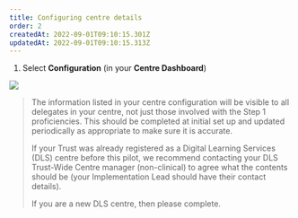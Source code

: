 ```yaml
---
title: Configuring centre details
order: 2
createdAt: 2022-09-01T09:10:15.301Z
updatedAt: 2022-09-01T09:10:15.313Z
---
```

1. Select **Configuration** (in your **Centre Dashboard**)​

![](/img/ad-2-02-Config.jpg)

> The information listed in your centre configuration will be visible to all delegates in your centre, not just those involved with the Step 1 proficiencies. This should be completed at initial set up and updated periodically as appropriate to make sure it is accurate.​
>
> If your Trust was already registered as a Digital Learning Services (DLS) centre before this pilot, we recommend contacting your DLS Trust-Wide Centre manager (non-clinical) to agree what the contents should be (your Implementation Lead should have their contact details).​
>
> If you are a new DLS centre, then please complete.